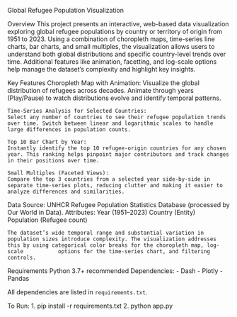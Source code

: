 Global Refugee Population Visualization

Overview
    This project presents an interactive, web-based data visualization exploring global refugee populations by country or territory of origin from 1951 to 2023. Using a combination of choropleth maps, time-series line charts, bar charts, and small multiples, the visualization allows users to understand both global distributions and specific country-level trends over time. Additional features like animation, facetting, and log-scale options help manage the dataset’s complexity and highlight key insights.

Key Features
    Choropleth Map with Animation: 
    Visualize the global distribution of refugees across decades. Animate through years (Play/Pause) to watch distributions evolve and identify temporal patterns.
          
    Time-Series Analysis for Selected Countries: 
    Select any number of countries to see their refugee population trends over time. Switch between linear and logarithmic scales to handle large differences in population counts.
    
    Top 10 Bar Chart by Year:
    Instantly identify the top 10 refugee-origin countries for any chosen year. This ranking helps pinpoint major contributors and track changes in their positions over time.
    
    Small Multiples (Faceted Views):
    Compare the top 3 countries from a selected year side-by-side in separate time-series plots, reducing clutter and making it easier to analyze differences and similarities.

Data
    Source: UNHCR Refugee Population Statistics Database (processed by Our World in Data).
    Attributes:
    Year (1951–2023)
    Country (Entity)  
    Population (Refugee count)

    The dataset’s wide temporal range and substantial variation in population sizes introduce complexity. The visualization addresses this by using categorical color breaks for the choropleth map, log-scale           options for the time-series chart, and filtering controls.

Requirements
    Python 3.7+ recommended
    Dependencies:
      - Dash
      - Plotly
      - Pandas

All dependencies are listed in `requirements.txt`.

To Run:
    1. pip install -r requirements.txt
    2. python app.py
